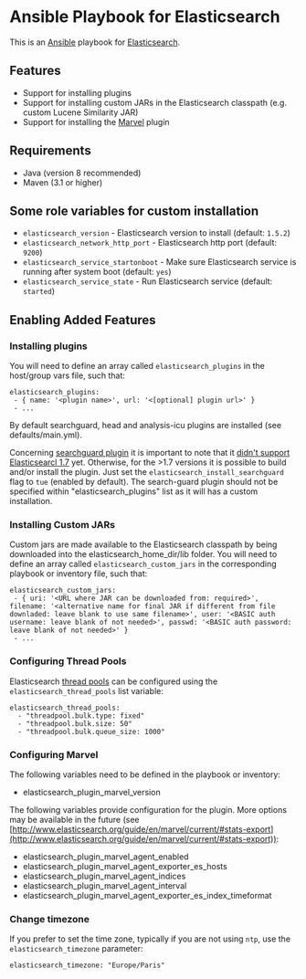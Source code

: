 # Ansible Playbook for Elasticsearch
This is an [Ansible](http://www.ansibleworks.com/) playbook for [Elasticsearch](http://www.elasticsearch.org/).

## Features
- Support for installing plugins
- Support for installing custom JARs in the Elasticsearch classpath (e.g. custom Lucene Similarity JAR)
- Support for installing the [Marvel](http://www.elasticsearch.org/guide/en/marvel/current/) plugin

## Requirements
- Java (version 8 recommended)
- Maven (3.1 or higher)

## Some role variables for custom installation
- `elasticsearch_version` - Elasticsearch version to install (default: `1.5.2`)
- `elasticsearch_network_http_port` - Elasticsearch http port (default: `9200`)
- `elasticsearch_service_startonboot` - Make sure Elasticsearch service is running after system boot (default: `yes`)
- `elasticsearch_service_state` - Run Elasticsearch service (default: `started`)

## Enabling Added Features

### Installing plugins

You will need to define an array called `elasticsearch_plugins` in the host/group vars file, such that:

```
elasticsearch_plugins:
 - { name: '<plugin name>', url: '<[optional] plugin url>' }
 - ...

```
By default searchguard, head and analysis-icu plugins are installed (see defaults/main.yml).

Concerning [searchguard plugin](https://github.com/floragunncom/search-guard) it is important to note that it [didn't support Elasticsearcl 1.7](https://github.com/floragunncom/search-guard/issues/41) yet. Otherwise, for the >1.7 versions it is possible to build and/or install the plugin. Just set the `elasticsearch_install_searchguard` flag to `tue` (enabled by default). The search-guard plugin should not be specified within "elasticsearch_plugins" list as it will has a custom installation.

### Installing Custom JARs
Custom jars are made available to the Elasticsearch classpath by being downloaded into the elasticsearch_home_dir/lib folder. You will need to define an array called `elasticsearch_custom_jars` in the corresponding playbook or inventory file, such that:

```
elasticsearch_custom_jars:
 - { uri: '<URL where JAR can be downloaded from: required>', filename: '<alternative name for final JAR if different from file downladed: leave blank to use same filename>', user: '<BASIC auth username: leave blank of not needed>', passwd: '<BASIC auth password: leave blank of not needed>' }
 - ...
```

### Configuring Thread Pools
Elasticsearch [thread pools](http://www.elasticsearch.org/guide/en/elasticsearch/reference/current/modules-threadpool.html) can be configured using the `elasticsearch_thread_pools` list variable:

```
elasticsearch_thread_pools:
  - "threadpool.bulk.type: fixed"
  - "threadpool.bulk.size: 50"
  - "threadpool.bulk.queue_size: 1000"
```

### Configuring Marvel

The following variables need to be defined in the playbook or inventory:

- elasticsearch_plugin_marvel_version

The following variables provide configuration for the plugin. More options may be available in the future (see [http://www.elasticsearch.org/guide/en/marvel/current/#stats-export](http://www.elasticsearch.org/guide/en/marvel/current/#stats-export)):

- elasticsearch_plugin_marvel_agent_enabled
- elasticsearch_plugin_marvel_agent_exporter_es_hosts
- elasticsearch_plugin_marvel_agent_indices
- elasticsearch_plugin_marvel_agent_interval
- elasticsearch_plugin_marvel_agent_exporter_es_index_timeformat

### Change timezone
If you prefer to set the time zone, typically if you are not using `ntp`, use the `elasticsearch_timezone` parameter:

```
elasticsearch_timezone: "Europe/Paris"
```
